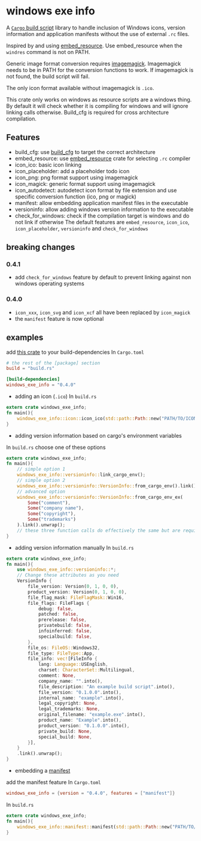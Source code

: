 # windows exe info

A [`Cargo` build script](http://doc.crates.io/build-script.html) library to
handle inclusion of Windows icons, version information and application
manifests without the use of external `.rc` files.

Inspired by and using [embed_resource](https://docs.rs/embed-resource).
Use embed_resource when the `windres` command is not on PATH.

Generic image format conversion requires
[imagemagick](https://imagemagick.org). Imagemagick needs to be in PATH for
the conversion functions to work. If imagemagick is not found, the build
script will fail.

The only icon format available without imagemagick is `.ico`.

This crate only works on windows as resource scripts are a windows thing.
By default it will check whether it is compiling for windows and will ignore
linking calls otherwise. 
Build_cfg is required for cross architecture compilation.

## Features
- build_cfg: use [build_cfg](https://docs.rs/build_cfg) to target the correct architecture
- embed_resource: use [embed_resource](https://docs.rs/embed-resource) crate for selecting `.rc` compiler
- icon_ico: basic icon linking
- icon_placeholder: add a placeholder todo icon
- icon_png: png format support using imagemagick
- icon_magick: generic format support using imagemagick
- icon_autodetect: autodetect icon format by file extension and use specific conversion function (ico, png or magick)
- manifest: allow embedding application manifest files in the executable
- versioninfo: allow adding windows version information to the executable
- check_for_windows: check if the compilation target is windows and do not link if otherwise
The default features are `embed_resource`, `icon_ico`, `icon_placeholder`, `versioninfo` and `check_for_windows`

## breaking changes
### 0.4.1
- add `check_for_windows` feature by default to prevent linking against non windows operating systems
### 0.4.0
- `icon_xxx`, `icon_svg` and `icon_xcf` all have been replaced by `icon_magick`
- the `manifest` feature is now optional

## examples
add [this crate](https://crates.io/crates/windows_exe_info) to your build-dependencies
In `Cargo.toml`
```toml
# the rest of the [package] section
build = "build.rs"

[build-dependencies]
windows_exe_info = "0.4.0"
```

- adding an icon (`.ico`)
In `build.rs`
```rust
extern crate windows_exe_info;
fn main(){
    windows_exe_info::icon::icon_ico(std::path::Path::new("PATH/TO/ICON.ico"));
}
```

- adding version information based on cargo's environment variables

In `build.rs` choose one of these options
```rust
extern crate windows_exe_info;
fn main(){
    // simple option 1
    windows_exe_info::versioninfo::link_cargo_env();
    // simple option 2
    windows_exe_info::versioninfo::VersionInfo::from_cargo_env().link().unwrap();
    // advanced option
    windows_exe_info::versioninfo::VersionInfo::from_cargo_env_ex(
        Some("comment"),
        Some("company name"),
        Some("copyright"),
        Some("trademarks")
    ).link().unwrap();
    // these three function calls do effectively the same but are required only once
}
```

- adding version information manually
In `build.rs`
```rust
extern crate windows_exe_info;
fn main(){
    use windows_exe_info::versioninfo::*;
    // Change these attributes as you need
    VersionInfo {
        file_version: Version(0, 1, 0, 0),
        product_version: Version(0, 1, 0, 0),
        file_flag_mask: FileFlagMask::Win16,
        file_flags: FileFlags {
            debug: false,
            patched: false,
            prerelease: false,
            privatebuild: false,
            infoinferred: false,
            specialbuild: false,
        },
        file_os: FileOS::Windows32,
        file_type: FileType::App,
        file_info: vec![FileInfo {
            lang: Language::USEnglish,
            charset: CharacterSet::Multilingual,
            comment: None,
            company_name: "".into(),
            file_description: "An example build script".into(),
            file_version: "0.1.0.0".into(),
            internal_name: "example".into(),
            legal_copyright: None,
            legal_trademarks: None,
            original_filename: "example.exe".into(),
            product_name: "Example".into(),
            product_version: "0.1.0.0".into(),
            private_build: None,
            special_build: None,
        }],
    }
    .link().unwrap();
}
```

- embedding a [manifest](https://learn.microsoft.com/en-us/windows/win32/sbscs/manifest-files-reference)

add the manifest feature
In `Cargo.toml`
```toml
windows_exe_info = {version = "0.4.0", features = ["manifest"]}
```
In `build.rs`
```rust
extern crate windows_exe_info;
fn main(){
    windows_exe_info::manifest::manifest(std::path::Path::new("PATH/TO/MANIFEST.XML"));
}
```